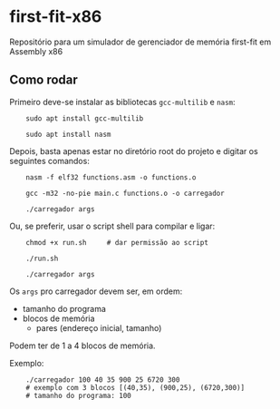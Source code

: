 # first-fit-x86
Repositório para um simulador de gerenciador de memória first-fit em Assembly x86

## Como rodar

Primeiro deve-se instalar as bibliotecas `gcc-multilib` e `nasm`:
```shell
    sudo apt install gcc-multilib

    sudo apt install nasm
```

Depois, basta apenas estar no diretório root do projeto e digitar os seguintes comandos:
```shell
    nasm -f elf32 functions.asm -o functions.o

    gcc -m32 -no-pie main.c functions.o -o carregador

    ./carregador args
```

Ou, se preferir, usar o script shell para compilar e ligar:
```shell
    chmod +x run.sh     # dar permissão ao script
```

```shell
    ./run.sh

    ./carregador args
```

Os `args` pro carregador devem ser, em ordem:

- tamanho do programa
- blocos de memória
    - pares (endereço inicial, tamanho)

Podem ter de 1 a 4 blocos de memória.

Exemplo:

```shell
    ./carregador 100 40 35 900 25 6720 300
    # exemplo com 3 blocos [(40,35), (900,25), (6720,300)]
    # tamanho do programa: 100
```